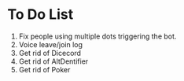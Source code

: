 # To Do List
1. Fix people using multiple dots triggering the bot.
3. Voice leave/join log
4. Get rid of Dicecord
6. Get rid of AltDentifier
7. Get rid of Poker